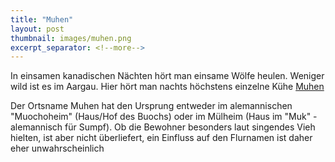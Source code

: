 ```yaml
---
title: "Muhen"
layout: post
thumbnail: images/muhen.png
excerpt_separator: <!--more-->
---
```


In einsamen kanadischen Nächten hört man einsame Wölfe heulen. Weniger wild ist es im Aargau. Hier hört man nachts höchstens einzelne Kühe [Muhen](https://s.geo.admin.ch/8e6qgh7heqam)

Der Ortsname Muhen hat den Ursprung entweder im alemannischen "Muochoheim" (Haus/Hof des Buochs) oder im Mülheim (Haus im "Muk" - alemannisch für Sumpf). Ob die Bewohner besonders laut singendes Vieh hielten, ist aber nicht überliefert, ein Einfluss auf den Flurnamen ist daher eher unwahrscheinlich
<!--more -->

